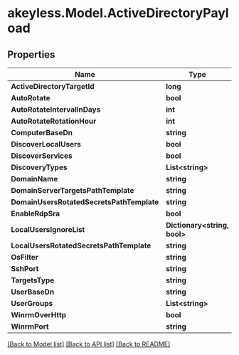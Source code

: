 # akeyless.Model.ActiveDirectoryPayload

## Properties

Name | Type | Description | Notes
------------ | ------------- | ------------- | -------------
**ActiveDirectoryTargetId** | **long** |  | [optional] 
**AutoRotate** | **bool** |  | [optional] 
**AutoRotateIntervalInDays** | **int** |  | [optional] 
**AutoRotateRotationHour** | **int** |  | [optional] 
**ComputerBaseDn** | **string** |  | [optional] 
**DiscoverLocalUsers** | **bool** | Deprecated | [optional] 
**DiscoverServices** | **bool** |  | [optional] 
**DiscoveryTypes** | **List&lt;string&gt;** |  | [optional] 
**DomainName** | **string** |  | [optional] 
**DomainServerTargetsPathTemplate** | **string** |  | [optional] 
**DomainUsersRotatedSecretsPathTemplate** | **string** |  | [optional] 
**EnableRdpSra** | **bool** |  | [optional] 
**LocalUsersIgnoreList** | **Dictionary&lt;string, bool&gt;** |  | [optional] 
**LocalUsersRotatedSecretsPathTemplate** | **string** |  | [optional] 
**OsFilter** | **string** |  | [optional] 
**SshPort** | **string** |  | [optional] 
**TargetsType** | **string** |  | [optional] 
**UserBaseDn** | **string** |  | [optional] 
**UserGroups** | **List&lt;string&gt;** |  | [optional] 
**WinrmOverHttp** | **bool** |  | [optional] 
**WinrmPort** | **string** |  | [optional] 

[[Back to Model list]](../README.md#documentation-for-models) [[Back to API list]](../README.md#documentation-for-api-endpoints) [[Back to README]](../README.md)

